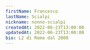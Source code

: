 ```yaml
---
firstName: Francesco
lastName: Scialpi
nickname: nonno-scialpi
createdAt: 2022-06-23T13:00:00
updatedAt: 2022-06-23T13:00:00
bio: L2 di Roma dal 2000
---
```

